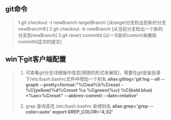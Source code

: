 ## git命令
> 1.git checkout -t newBranch targetBranch [从target分支检出到新的分支newBranch中]
> 2.git checkout -b newBranch [从当前分支检出一个新的分支到newBranch]
> 3.git revert commitId       [以一次新的commit来撤销commitId这次的提交]



## win下git客户端配置
> 1. 可查看git分支详细操作信息[用图的形式来展现]，需要在git安装目录下/etc/bash.bashrc文件中增加一个别名 **alias gitlog='git log --all --graph --pretty=format:"%Cred%h%Creset -%C(yellow)%d%Creset %s %Cgreen(%cr) %C(bold blue)<%an>%Creset" --abbrev-commit --date=relative'**
> 
> 2. grep 查询高亮 /etc/bash.bashrc 新增别名 **alias grep='grep --color=auto'
export GREP_COLOR='4;32'**

